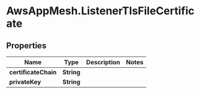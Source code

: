 # AwsAppMesh.ListenerTlsFileCertificate

## Properties

Name | Type | Description | Notes
------------ | ------------- | ------------- | -------------
**certificateChain** | **String** |  | 
**privateKey** | **String** |  | 



